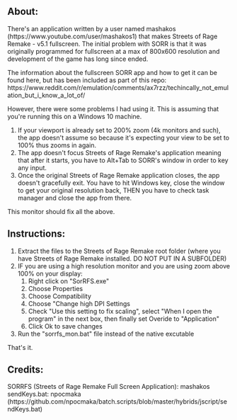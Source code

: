 <h2>About:</h2>
<p>There's an application written by a user named mashakos (https://www.youtube.com/user/mashakos1) that makes Streets of Rage Remake - v5.1 fullscreen. The initial problem with SORR is that it was originally programmed for fullscreen at a max of 800x600 resolution and development of the game has long since ended. 
</p>
<p>
The information about the fullscreen SORR app and how to get it can be found here, but has been included as part of this repo:
https://www.reddit.com/r/emulation/comments/ax7rzz/techincally_not_emulation_but_i_know_a_lot_of/ 
</p>
<p>
However, there were some problems I had using it. This is assuming that you're running this on a Windows 10 machine.
<ol>
<li>If your viewport is already set to 200% zoom (4k monitors and such), the app doesn't assume so because it's expecting your view to be set to 100% thus zooms in again.</li>
<li>The app doesn't focus Streets of Rage Remake's application meaning that after it starts, you have to Alt+Tab to SORR's window in order to key any input.</li>
<li>Once the original Streets of Rage Remake application closes, the app doesn't gracefully exit. You have to hit Windows key, close the window to get your original resolution back, THEN you have to check task manager and close the app from there.</li>
  </ol>
  
This monitor should fix all the above.
</p>
<h2>Instructions:</h2>
<ol>
<li>Extract the files to the Streets of Rage Remake root folder (where you have Streets of Rage Remake installed. DO NOT PUT IN A SUBFOLDER)</li>
<li>IF you are using a high resolution monitor and you are using zoom above 100% on your display:
  <ol>
  <li>Right click on "SorRFS.exe"</li>
  <li>Choose Properties</li>
  <li>Choose Compatibility</li>
  <li>Choose "Change high DPI Settings</li>
  <li>Check "Use this setting to fix scaling", select "When I open the program" in the next box, then finally set Overide to "Application" </li>
  <li>Click Ok to save changes</li>
  </ol>
</li>
<li>Run the "sorrfs_mon.bat" file instead of the native excutable</li>

</ol>

That's it.

<h2>Credits:</h2>
SORRFS (Streets of Rage Remake Full Screen Application): mashakos<br>
sendKeys.bat: npocmaka (https://github.com/npocmaka/batch.scripts/blob/master/hybrids/jscript/sendKeys.bat)
